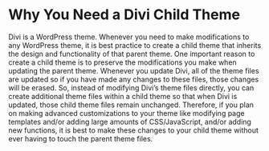 # Why You Need a Divi Child Theme
Divi is a WordPress theme. Whenever you need to make modifications to any WordPress theme, it is best practice to create a child theme that inherits the design and functionality of that parent theme. One important reason to create a child theme is to preserve the modifications you make when updating the parent theme. Whenever you update Divi, all of the theme files are updated so if you have made any changes to these files, those changes will be erased. So, instead of modifying Divi’s theme files directly, you can create additional theme files within a child theme so that when Divi is updated, those child theme files remain unchanged. Therefore, if you plan on making advanced customizations to your theme like modifying page templates and/or adding large amounts of CSS/JavaScript, and/or adding new functions, it is best to make these changes to your child theme without ever having to touch the parent theme files.
